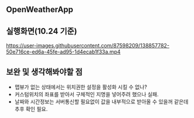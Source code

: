 ## OpenWeatherApp

## 실행화면(10.24 기준)

https://user-images.githubusercontent.com/87598209/138857782-50e716ce-ed6a-45fe-ad95-1d4ecab1f33a.mp4





## 보완 및 생각해봐야할 점
* 맵뷰가 없는 상태에서는 위치권한 설정을 활성화 시킬 수 없나?
* 커스텀위치의 좌표를 받아서 구체적인 지명을 넣어주려 했으나 실패.
* 날짜와 시간정보는 서버통신할 필요없이 값을 내부적으로 받아올 수 있을꺼 같은데 추후 확인 필요.
